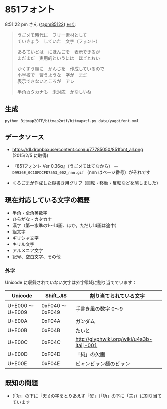 # 851フォント

8:51:22 pm さん ([@pm85122](https://twitter.com/pm85122)) [曰く](https://twitter.com/pm85122/statuses/492011400479268866):

> うごメモ時代に　フリー素材として  
> ていきょう　していた　文字（フォント）  
>   
> あるていどは　にほんごを　表示できるが  
> まだまだ　実用的というには　ほどとおい  
>   
> かくすう順に　かんじを　作成しているので  
> 小学校で　習うような　字が　まだ  
> 表示できないところが　アレ  
>   
> 半角カタカナも　未対応　かなしいね  

## 生成

`python Bitmap2OTF/bitmap2otf/bitmapotf.py data/yagoifont.xml`


## データソース

- https://dl.dropboxusercontent.com/u/77785050/851font_all.png
  (2015/2/5 に取得)

- 『851フォント Ver 0.36α』（うごメモはてなから）
-- `D9936E_0C1DFDCFD7553_002_nnn.gif` （nnn はページ番号）がそれです

- くろごまが作成した縦書き用グリフ（回転・移動・反転などを施しました）


## 現在対応している文字の概要

- 半角・全角英数字
- ひらがな・カタカナ
- 漢字（第一水準の1〜14画、ほか。ただし14画は途中）
- 組文字
- ギリシャ文字
- キリル文字
- アルメニア文字
- 記号、空白文字、その他


### 外字

Unicode に収録されていない文字は外字領域に割り当てています：

|     Unicode    |   Shift_JIS    |          割り当てられている文字           |
|----------------|----------------|------------------------------------------|
|U+E000 〜 U+E009|0xF040 〜 0xF049|手書き風の数字 0〜9                        |
|U+E00A          |0xF04A          |ガンダム                                  |
|U+E00B          |0xF04B          |たいと                                    |
|U+E00C          |0xF04C          |http://glyphwiki.org/wiki/u4a3b-itaiji-001|
|U+E00D          |0xF04D          |「純」の欠画                               |
|U+E00E          |0xF04E          |ビャンビャン麺のビャン                     |


## 既知の問題

- (「功」の下に「天」)の字をとりあえず「巭」（「功」の下に「夫」）に割り当てています

